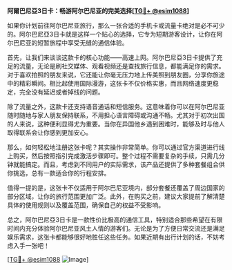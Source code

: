 **阿爾巴尼亞3日卡：畅游阿尔巴尼亚的完美选择[[TG💪+ @esim1088](https://t.me/s/esim1088)]**

如果你计划前往阿尔巴尼亚旅行，那么一张合适的手机卡或流量卡绝对是必不可少的。阿尔巴尼亞3日卡就是这样一个贴心的选择，它专为短期游客设计，让你在阿尔巴尼亚的短暂旅程中享受无缝的通信体验。

首先，让我们来谈谈这款卡的核心功能——高速上网。阿尔巴尼亞3日卡提供了充足的流量，无论是刷社交媒体、观看视频还是查找旅行信息，都能满足你的需求。对于喜欢拍照的朋友来说，它还能让你毫无压力地上传美照到朋友圈，分享你旅途中的精彩瞬间。相比起使用国际漫游，这张卡不仅价格实惠，而且网络速度更稳定，完全没有延迟或者掉线的问题。

除了流量之外，这款卡还支持语音通话和短信服务。这意味着你可以在阿尔巴尼亚随时随地与家人朋友保持联系，不用担心语言障碍或沟通不畅。尤其对于初次出国的人来说，这种便利显得尤为重要。当你在异国他乡遇到困难时，能够及时与他人取得联系会让你感到更加安心。

那么，如何轻松地注册这张卡呢？其实操作非常简单。你可以通过官方渠道进行线上购买，然后按照指引完成激活步骤即可。整个过程不需要复杂的手续，只需几分钟就能搞定。而且，考虑到不同用户的实际需求，该产品还提供了多种套餐组合供你挑选，总有一款适合你的行程安排。

值得一提的是，这张卡不仅适用于阿尔巴尼亚境内，部分套餐还覆盖了周边国家的部分区域，让你的旅行范围更加广泛。此外，在购买之前，建议大家提前了解清楚具体的使用规则以及覆盖范围，确保自己的权益不受影响。

总之，阿尔巴尼亞3日卡是一款性价比极高的通信工具，特别适合那些希望在有限时间内充分体验阿尔巴尼亚风土人情的游客们。无论是为了方便日常交流还是满足娱乐需求，这张卡都能够很好地胜任这些任务。如果近期有出行计划的话，不妨考虑入手一张吧！

[[TG💪+ @esim1088](https://t.me/s/esim1088) ![Image](https://i.postimg.cc/4NQfJmqS/Snipaste-2025-05-13-00-14-12.png)]